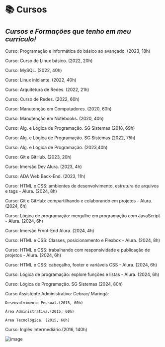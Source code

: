 # **📚 Cursos** 
## *Cursos e Formações que tenho em meu currículo!*

Curso: Programação e informática do básico ao avançado. (2023, 18h) 

Curso: Curso de Linux básico. (2022, 20h) 

Curso: MySQL. (2022, 40h) 

Curso: Linux iniciante. (2022, 40h) 

Curso: Arquitetura de Redes. (2022, 21h) 

Curso: Curso de Redes. (2022, 60h) 

Curso: Manutenção em Computadores. (2020, 60h) 

Curso: Manutenção em Notebooks. (2020, 40h) 

Curso: Alg. e Lógica de Programação. SG Sistemas (2018, 69h)

Curso: Alg. e Lógica de Programação. SG Sistemas (2022, 75h)  

Curso: Alg. e Lógica de Programação. (2023,40h)  

Curso: Git e GitHub. (2023, 20h)

Curso: Imersão Dev Alura. (2023, 4h) 

Curso: ADA Web Back-End. (2023, 11h) 

Curso: HTML e CSS: ambientes de desenvolvimento, estrutura de arquivos e tags - Alura. (2024, 8h) 

Curso: Git e GitHub: compartilhando e colaborando em projetos - Alura. (2024, 6h) 

Curso: Lógica de programação: mergulhe em programação com JavaScript - Alura. (2024, 6h)

Curso: Imersão Front-End Alura. (2024, 4h) 

Curso: HTML e CSS: Classes, posicionamento e Flexbox  - Alura. (2024, 8h) 

Curso: HTML e CSS: trabalhando com responsividade e publicação de projetos - Alura. (2024, 6h) 

Curso: HTML e CSS: cabeçalho, footer e variáveis CSS - Alura. (2024, 6h)

Curso: Lógica de programação: explore funções e listas - Alura. (2024, 6h)

Curso: Lógica de Programação. SG Sistemas (2024, 80h)

Curso Assistente Administrativo: Cebrac/ Maringá: 
```
Desenvolvimento Pessoal.(2015, 60h) 
	
Área Administrativa.(2015, 60h) 
	
Área Tecnológica. (2015, 60h) 
```
Curso: Inglês Intermediário.(2016, 140h) 

![image](https://github.com/JoaoThomaz1/Cursos/assets/129965200/a1d24c20-8b31-40c0-9157-e1b82d3c48e9)



